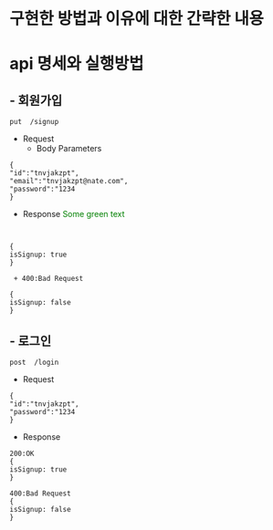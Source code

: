 # 구현한 방법과 이유에 대한 간략한 내용

# api 명세와 실행방법
 ## - 회원가입
 ```
 put  /signup
 ```
 * Request 
     * Body Parameters
 ```
 {
 "id":"tnvjakzpt",
 "email":"tnvjakzpt@nate.com",
 "password":"1234
 }
 ```
 + Response
 <span style="color: green"> Some green text </span>
 ```


 {
 isSignup: true
 }
 ```
     + 400:Bad Request     
 ```  
 {
 isSignup: false
 }
 ```
 
  ## - 로그인
 ```
 post  /login
 ```
 - Request
 ```
 {
 "id":"tnvjakzpt",
 "password":"1234
 }
 ```
 + Response
 ```
 200:OK
 {
 isSignup: true
 }
 ```
 ```
 400:Bad Request
 {
 isSignup: false
 }
 ```
 

